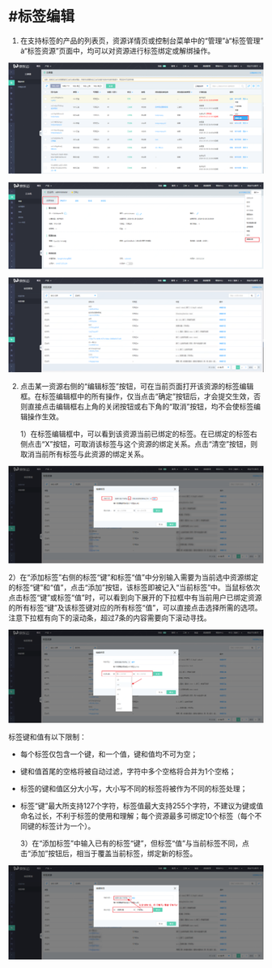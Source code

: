 # #标签编辑

1. 在支持标签的产品的列表页，资源详情页或控制台菜单中的“管理”à“标签管理” à“标签资源”页面中，均可以对资源进行标签绑定或解绑操作。

![editbutton-resource](../../../../image/Tag/tagresource/editbutton-resource.png)

                                                

![editbutton-detail](../../../../image/Tag/tagresource/editbutton-detail.png)

                                                    

![editbutton-tagresource](../../../../image/Tag/tagresource/editbutton-tagresource.png)

                                                          

2. 点击某一资源右侧的“编辑标签”按钮，可在当前页面打开该资源的标签编辑框。在标签编辑框中的所有操作，仅当点击“确定”按钮后，才会提交生效，否则直接点击编辑框右上角的关闭按钮或右下角的“取消”按钮，均不会使标签编辑操作生效。

   1）在标签编辑框中，可以看到该资源当前已绑定的标签。在已绑定的标签右侧点击“X”按钮，可取消该标签与这个资源的绑定关系。点击“清空”按钮，则取消当前所有标签与此资源的绑定关系。

![tag-editor-current](../../../../image/Tag/tagresource/tag-editor-current.png)

   2）在“添加标签”右侧的标签“键”和标签“值”中分别输入需要为当前选中资源绑定的标签“键”和“值”，点击“添加”按钮，该标签即被记入“当前标签”中。当鼠标依次点击标签“键”或标签“值”时，可以看到向下展开的下拉框中有当前用户已绑定资源的所有标签“键”及该标签键对应的所有标签“值”，可以直接点击选择所需的选项。注意下拉框有向下的滚动条，超过7条的内容需要向下滚动寻找。

![tag-editor-tagkey](../../../../image/Tag/tagresource/tag-editor-tagkey.png)

标签键和值有以下限制：

- 每个标签仅包含一个键，和一个值，键和值均不可为空；

- 键和值首尾的空格将被自动过滤，字符中多个空格将合并为1个空格；

- 标签的键和值区分大小写，大小写不同的标签将被作为不同的标签处理；

- 标签“键”最大所支持127个字符，标签值最大支持255个字符，不建议为键或值命名过长，不利于标签的使用和理解；每个资源最多可绑定10个标签（每个不同键的标签计为一个）。

   3）在“添加标签”中输入已有的标签“键”，但标签“值”与当前标签不同，点击“添加”按钮后，相当于覆盖当前标签，绑定新的标签。

![tag-editor-update](../../../../image/Tag/tagresource/tag-editor-update.png)
